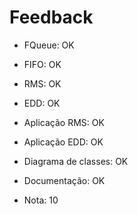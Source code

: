 # Feedback

- FQueue: OK
- FIFO: OK
- RMS: OK
- EDD: OK
- Aplicação RMS: OK
- Aplicação EDD: OK
- Diagrama de classes: OK
- Documentação: OK

- Nota: 10

